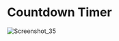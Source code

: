 # Countdown Timer
![Screenshot_35](https://github.com/Picjavard/Unity_Tools/assets/27041046/d359663f-faa0-4966-a4f4-1790f6ea698a)
